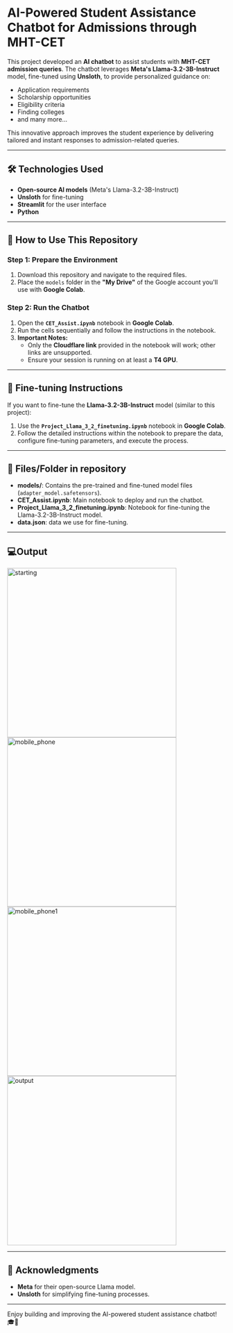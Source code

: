 # AI-Powered Student Assistance Chatbot for Admissions through MHT-CET

This project developed an **AI chatbot** to assist students with **MHT-CET admission queries**. The chatbot leverages **Meta's Llama-3.2-3B-Instruct** model, fine-tuned using **Unsloth**, to provide personalized guidance on:

- Application requirements  
- Scholarship opportunities  
- Eligibility criteria
- Finding colleges
- and many more...

This innovative approach improves the student experience by delivering tailored and instant responses to admission-related queries.

---

## 🛠️ Technologies Used

- **Open-source AI models** (Meta's Llama-3.2-3B-Instruct)
- **Unsloth** for fine-tuning
- **Streamlit** for the user interface
- **Python**

---

## 🚀 How to Use This Repository

### Step 1: Prepare the Environment
1. Download this repository and navigate to the required files.
2. Place the `models` folder in the **"My Drive"** of the Google account you'll use with **Google Colab**.

### Step 2: Run the Chatbot
1. Open the **`CET_Assist.ipynb`** notebook in **Google Colab**.
2. Run the cells sequentially and follow the instructions in the notebook.
3. **Important Notes:**
   - Only the **Cloudflare link** provided in the notebook will work; other links are unsupported.
   - Ensure your session is running on at least a **T4 GPU**.

---

## 🔧 Fine-tuning Instructions

If you want to fine-tune the **Llama-3.2-3B-Instruct** model (similar to this project):
1. Use the **`Project_Llama_3_2_finetuning.ipynb`** notebook in **Google Colab**.
2. Follow the detailed instructions within the notebook to prepare the data, configure fine-tuning parameters, and execute the process.

---

## 📁 Files/Folder in repository

- **models/**: Contains the pre-trained and fine-tuned model files (`adapter_model.safetensors`).
- **CET_Assist.ipynb**: Main notebook to deploy and run the chatbot.
- **Project_Llama_3_2_finetuning.ipynb**: Notebook for fine-tuning the Llama-3.2-3B-Instruct model.
- **data.json**: data we use for fine-tuning.

---

## 💻Output
<div style="display: flex; flex-wrap: wrap; justify-content: space-between;">
  <img src="https://github.com/user-attachments/assets/42fc670d-18fa-4aec-a157-11d7e7f32905" height="390" alt="starting" style="object-fit: cover;">
  <img src="https://github.com/user-attachments/assets/3abe0d87-aeb1-4d18-81cf-5da5184796ae" height="390" alt="mobile_phone" style="object-fit: cover;">
  <img src="https://github.com/user-attachments/assets/65bb1c49-da33-4663-99e9-f348612b05fb" height="390" alt="mobile_phone1" style="object-fit: cover;">
  <img src="https://github.com/user-attachments/assets/6717143a-829e-47a1-b7d4-dbb3c8e56007" height="390" alt="output" style="object-fit: cover;">
</div>

---


## 📝 Acknowledgments

- **Meta** for their open-source Llama model.
- **Unsloth** for simplifying fine-tuning processes.

---

Enjoy building and improving the AI-powered student assistance chatbot! 🎓🤖
